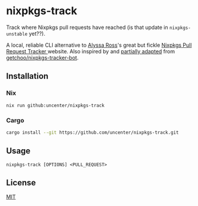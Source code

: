 # nixpkgs-track

Track where Nixpkgs pull requests have reached (is that update in `nixpkgs-unstable` yet??).

A local, reliable CLI alternative to [Alyssa Ross](https://alyssa.is/)'s great but fickle [Nixpkgs Pull Request Tracker
](https://nixpk.gs/pr-tracker.html) website. Also inspired by and [partially adapted](./src/tracker.rs) from [getchoo/nixpkgs-tracker-bot](https://github.com/getchoo/nixpkgs-tracker-bot).

## Installation

### Nix

```
nix run github:uncenter/nixpkgs-track
```

### Cargo

```sh
cargo install --git https://github.com/uncenter/nixpkgs-track.git
```

## Usage

```
nixpkgs-track [OPTIONS] <PULL_REQUEST>
```

## License

[MIT](LICENSE)
